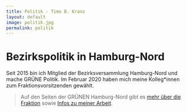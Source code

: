 ```yaml
---
title: Politik - Timo B. Kranz
layout: default
image: politik.jpg
permalink: politik
---
```


# Bezirkspolitik in Hamburg-Nord

Seit 2015 bin ich Mitglied der Bezirksversammlung Hamburg-Nord und mache GRÜNE Politik.
Im Februar 2020 haben mich meine Kolleg*innen zum Fraktionsvorsitzenden gewählt.

> Auf den Seiten der GRÜNEN Hamburg-Nord gibt es [mehr über die Fraktion](https://gruene-nord.de/wir/fraktion/)
> sowie [Infos zu meiner Arbeit](https://gruene-nord.de/wir/bezirksabgeordnete/timo-b-kranz/).
